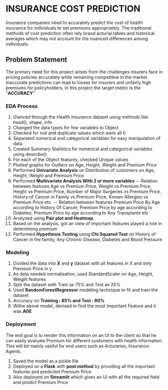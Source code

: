 # INSURANCE COST PREDICTION

Insurance companies need to accurately predict the cost of health insurance for individuals to set premiums appropriately. The traditional methods of cost prediction often rely braod acturial tables and historical averages which may not account for the nuanced differences among individuals.

## Problem Statement

The primary need for this project arises from the challenges insurers face in pricing policies accurately while remaining competitive in the market. Inaccurate predictions can lead to losses for insurers and unfairly high premiums for policyholders.
In this project the target metric is the "**ACCURACY**"

### EDA Process

1. Glanced through the Health Insurance dataset using methods like head(), shape, info
2. Changed the data types for few variables to Object
3. Checked for null and duplicate values which were all 0
4. Separated numerical and categorical variables for easy manipulation of data
5. Created Summary Statistics for numerical and categorical variables using describe()
6. For each of the Object features, checked Unique values
7. Plotted graphs for Outliers on Age, Height, Weight and Premium Price
8. Performed **Univariate Analysis** on Distribution of customers on Age, Height, Weight and Premium Price
9. Performed **Multivariate Analysis With 2 or more variables**
          -- Relation between features Age vs Premium Price, Weight vs Premium Price, Height vs Premium Price, Number of Major Surgeries vs Premium Price, History of Cancer in Family vs Premium Price, Known
             Allergies vs Premium Price etc.
          -- Relation between features Premium Price By Age according to History Of Cancer, Premium Price by age according to Diabetes, Premium Price by age according to Any Transplants etc
10. Analysed using **Pair plot and Heatmap**.
11. Based on the analysis, got an view of important features played a role in determining premium
12. Performed **Hypothesis Testing** using **Chi Squared Test** on History of Cancer in the family, Any Chronic Disease, Diabetes and Blood Pressure
  
### Modeling 

1. Divided the data into **X** and **y** dataset with all features in X and only Premium Price in y
2. As data needed normalisation, used StandardScaler on Age, Height, Weight features
3. Split the dataset with Train as 75% and Test as 25%
4. Used **RandomForestRegressor** modeling technique to fit and train the dataset
5. Accuracy on **Training : 85% and Test : 80%**
6. Withe above model, devised to find the most Important Feature and it was  **AGE**

### Deployment

The end goal is to render this information on an UI to the client so that he can easily evaluate Premium for different customers with health information. This will be mainly useful for end users such as Acturaries, Insurance Agents.

1. Saved the model as a pickle file
2. Deployed on a **Flask**  with **post method** by providing all the important features and predicted Premium Price
3. Also deployed on **Streamlit** which gives an UI with all the required field and predict Premium Price


